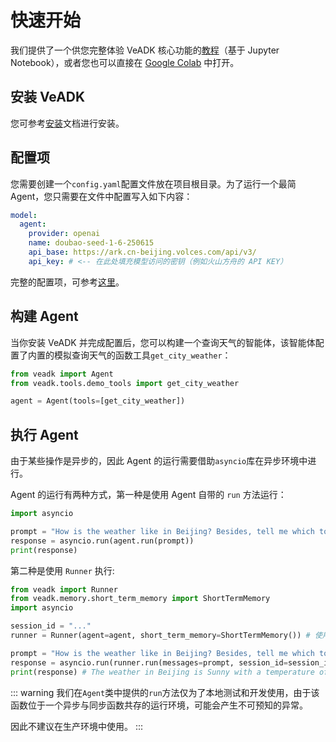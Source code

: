 # 快速开始

我们提供了一个供您完整体验 VeADK 核心功能的[教程](https://github.com/volcengine/veadk-python/blob/main/veadk_tutorial.ipynb)（基于 Jupyter Notebook），或者您也可以直接在 [Google Colab](https://colab.research.google.com/github/volcengine/veadk-python/blob/main/veadk_tutorial.ipynb) 中打开。

## 安装 VeADK

您可参考[安装](./installation.md)文档进行安装。

## 配置项

您需要创建一个`config.yaml`配置文件放在项目根目录。为了运行一个最简 Agent，您只需要在文件中配置写入如下内容：

```yaml
model:
  agent:
    provider: openai
    name: doubao-seed-1-6-250615
    api_base: https://ark.cn-beijing.volces.com/api/v3/
    api_key: # <-- 在此处填充模型访问的密钥（例如火山方舟的 API KEY）
```

完整的配置项，可参考[这里](https://volcengine.github.io/veadk-python/installation.html#%E9%85%8D%E7%BD%AE)。

## 构建 Agent

当你安装 VeADK 并完成配置后，您可以构建一个查询天气的智能体，该智能体配置了内置的模拟查询天气的函数工具`get_city_weather`：

```python
from veadk import Agent
from veadk.tools.demo_tools import get_city_weather

agent = Agent(tools=[get_city_weather])
```

## 执行 Agent

由于某些操作是异步的，因此 Agent 的运行需要借助`asyncio`库在异步环境中进行。

Agent 的运行有两种方式，第一种是使用 Agent 自带的 `run` 方法运行：

```python
import asyncio

prompt = "How is the weather like in Beijing? Besides, tell me which tool you invoked."
response = asyncio.run(agent.run(prompt))
print(response)
```

第二种是使用 `Runner` 执行:

```python
from veadk import Runner
from veadk.memory.short_term_memory import ShortTermMemory
import asyncio

session_id = "..."
runner = Runner(agent=agent, short_term_memory=ShortTermMemory()) # 使用 Runner 执行智能体

prompt = "How is the weather like in Beijing? Besides, tell me which tool you invoked."
response = asyncio.run(runner.run(messages=prompt, session_id=session_id))
print(response) # The weather in Beijing is Sunny with a temperature of 25°C. The tool invoked is get_city_weather.
```

::: warning
我们在`Agent`类中提供的`run`方法仅为了本地测试和开发使用，由于该函数位于一个异步与同步函数共存的运行环境，可能会产生不可预知的异常。

因此不建议在生产环境中使用。
:::
